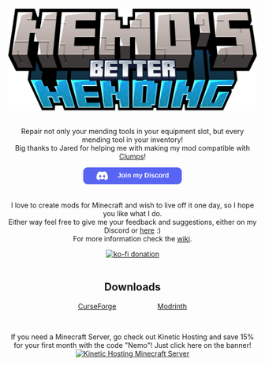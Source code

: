 ![Nemo's Better Mending](https://github.com/NemoNotFound/NemosBetterMending/blob/master/src/main/resources/assets/nemos-better-mending/title.png?raw=true)
<br><br>

<p align="center">
  Repair not only your mending tools in your equipment slot, but every mending tool in your inventory! <br>
  Big thanks to Jared for helping me with making my mod compatible with <a href="https://www.curseforge.com/minecraft/mc-mods/clumps">Clumps</a>!<br>
</p>

<div align="center">
  <a href="https://discord.com/invite/yxs9dga" target="_blank">
    <img src="https://github.com/NemoNotFound/NemoNotFound/blob/master/resources/svg/join_discord_button.svg?raw=true" alt="ko-fi donation" width="200">
  </a>
</div>

<br>

<p align="center">
  I love to create mods for Minecraft and wish to live off it one day, so I hope you like what I do. <br>
  Either way feel free to give me your feedback and suggestions, either on my Discord or <a href="https://github.com/NemoNotFound/NemosBetterMending/discussions/">here</a> :)
  <br>
  For more information check the <a href="https://www.nemonotfound.com/minecraft-mods/nemos-better-mending/wiki">wiki</a>.
</p>

<div align="center">
  <a href="https://ko-fi.com/J3J5UXAPK">
    <img src="https://ko-fi.com/img/githubbutton_sm.svg" alt="ko-fi donation">
  </a>
</div>

<br>

<h2 align="center">Downloads</h2>
<p align="center">
  <a href="https://curseforge.com/minecraft/mc-mods/nemos-better-mending">CurseForge</a>&emsp;&emsp;&emsp;&emsp;&emsp;&emsp;<a href="https://modrinth.com/mod/nemos-better-mending">Modrinth</a>
</p>

<br>

<p align="center">
  If you need a Minecraft Server, go check out Kinetic Hosting and save 15% for your first month with the code "Nemo"! Just click here on the banner! <br>
  <a href="https://billing.kinetichosting.net/aff.php?aff=679">
    <img src="https://imgur.com/lguE51t.png" alt="Kinetic Hosting Minecraft Server">
  </a>
</p>
